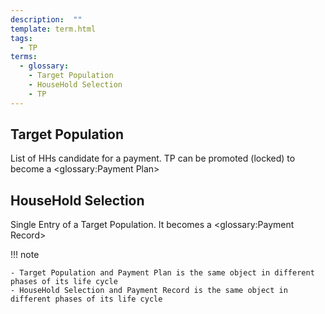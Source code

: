 ```yaml
---
description:  ""
template: term.html
tags:
  - TP
terms:
  - glossary:
    - Target Population
    - HouseHold Selection
    - TP
---
```


## Target Population

List of HHs candidate for a payment. TP can be promoted (locked) to become a <glossary:Payment Plan>


## HouseHold Selection

Single Entry of a Target Population. It becomes a <glossary:Payment Record>


!!! note

    - Target Population and Payment Plan is the same object in different phases of its life cycle
    - HouseHold Selection and Payment Record is the same object in different phases of its life cycle
